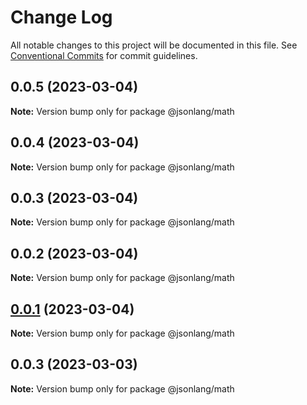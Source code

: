 # Change Log

All notable changes to this project will be documented in this file.
See [Conventional Commits](https://conventionalcommits.org) for commit guidelines.

## 0.0.5 (2023-03-04)

**Note:** Version bump only for package @jsonlang/math





## 0.0.4 (2023-03-04)

**Note:** Version bump only for package @jsonlang/math





## 0.0.3 (2023-03-04)

**Note:** Version bump only for package @jsonlang/math





## 0.0.2 (2023-03-04)

**Note:** Version bump only for package @jsonlang/math





## [0.0.1](https://github.com/JsonlangJs/jsonlang/compare/@jsonlang/math@0.0.3...@jsonlang/math@0.0.1) (2023-03-04)

**Note:** Version bump only for package @jsonlang/math





## 0.0.3 (2023-03-03)

**Note:** Version bump only for package @jsonlang/math
